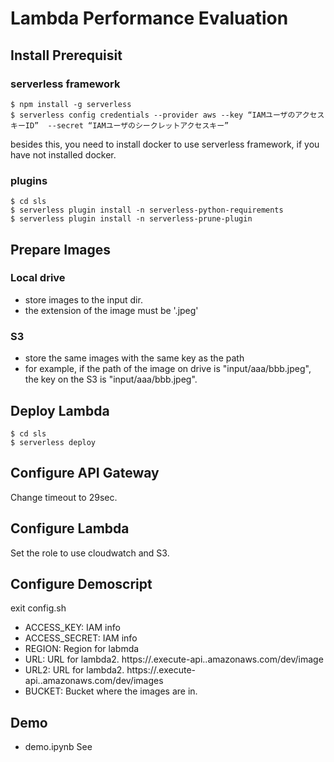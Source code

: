 # Lambda Performance Evaluation

## Install Prerequisit

### serverless framework
```
$ npm install -g serverless
$ serverless config credentials --provider aws --key “IAMユーザのアクセスキーID”  --secret “IAMユーザのシークレットアクセスキー”
```

besides this, you need to install docker to use serverless framework, if you have not installed docker.

### plugins
```
$ cd sls
$ serverless plugin install -n serverless-python-requirements
$ serverless plugin install -n serverless-prune-plugin
```

## Prepare Images
### Local drive
- store images to the input dir. 
- the extension of the image must be '.jpeg'
### S3
- store the same images with the same key as the path
- for example, if the path of the image on drive is "input/aaa/bbb.jpeg", the key on the S3 is "input/aaa/bbb.jpeg".

## Deploy Lambda
```
$ cd sls
$ serverless deploy

```

## Configure API Gateway

Change timeout to 29sec.

## Configure Lambda

Set the role to use cloudwatch and S3.


## Configure Demoscript
exit config.sh
- ACCESS_KEY: IAM info
- ACCESS_SECRET: IAM info
- REGION: Region for labmda
- URL: URL for lambda2. https://<xxxx>.execute-api.<xxxxx>.amazonaws.com/dev/image
- URL2: URL for lambda2. https://<xxxx>.execute-api.<xxxxx>.amazonaws.com/dev/images
- BUCKET: Bucket where the images are in.

## Demo
- demo.ipynb
See 